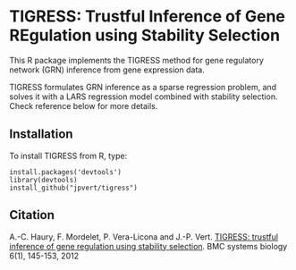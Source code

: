 # TIGRESS: Trustful Inference of Gene REgulation using Stability Selection

This R package implements the TIGRESS method for gene regulatory network (GRN) 
inference from gene expression data.

TIGRESS formulates GRN inference as a sparse regression problem, and solves it 
with a LARS regression model combined with stability selection. Check reference 
below for more details.

## Installation
To install TIGRESS from R, type:

```{r}
install.packages('devtools')
library(devtools)
install_github("jpvert/tigress")
```

## Citation
A.-C. Haury, F. Mordelet, P. Vera-Licona and J.-P. Vert. [TIGRESS: trustful inference of gene regulation using stability selection](https://doi.org/10.1186/1752-0509-6-145). BMC systems biology 6(1), 145-153, 2012
